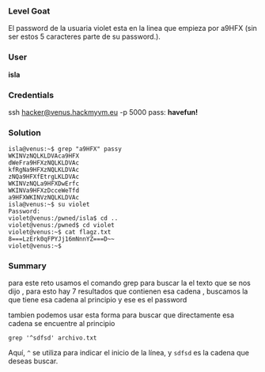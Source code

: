 ### Level Goat
El password de la usuaria violet esta en la linea que empieza por a9HFX (sin ser estos 5 caracteres parte de su password.).
### User
**isla**
### Credentials
ssh hacker@venus.hackmyvm.eu -p 5000
pass: **havefun!**
### Solution
```shell
isla@venus:~$ grep "a9HFX" passy
WKINVzNQLKLDVAca9HFX
dWeFra9HFXzNQLKLDVAc
kfRgNa9HFXzNQLKLDVAc
zNQa9HFXfEtrgLKLDVAc
WKINVzNQLa9HFXDwErfc
WKINVa9HFXzDcceWeTfd
a9HFXWKINVzNQLKLDVAc
isla@venus:~$ su violet
Password:
violet@venus:/pwned/isla$ cd ..
violet@venus:/pwned$ cd violet
violet@venus:~$ cat flagz.txt
8===LzErk0qFPYJj16mNnnYZ===D~~
violet@venus:~$

```
### Summary
para este reto usamos el comando grep para buscar la el texto que se nos dijo , para esto  hay 7 resultados que contienen esa cadena , buscamos la que tiene esa cadena al principio y ese es el password

tambien podemos usar esta forma para buscar que directamente esa cadena se encuentre al principio
```
grep '^sdfsd' archivo.txt
```
Aquí, `^` se utiliza para indicar el inicio de la línea, y `sdfsd` es la cadena que deseas buscar.
